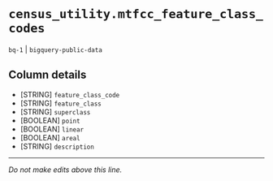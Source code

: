 # `census_utility.mtfcc_feature_class_codes`
`bq-1` | `bigquery-public-data`

## Column details
* [STRING]    `feature_class_code`
* [STRING]    `feature_class`
* [STRING]    `superclass`
* [BOOLEAN]   `point`
* [BOOLEAN]   `linear`
* [BOOLEAN]   `areal`
* [STRING]    `description`

-------------------------------------------------------------------------------
*Do not make edits above this line.*
